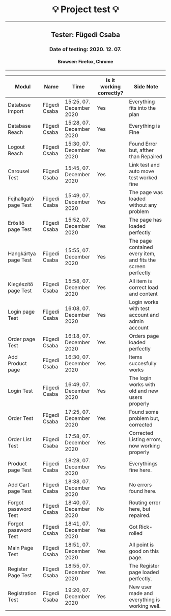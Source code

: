 <h1 align= "center">💡️ Project test 💡️</h1>
<hr>
<h2 align= "center"> Tester: Fügedi Csaba </h2>
<h3 align= "center"> Date of testing: 2020. 12. 07. </h3>
<h4 align= "center"> Browser: Firefox, Chrome  </h3>
<hr>

| Modul | Name | Time | Is it working correctly? | Side Note |
|-------|------|------|--------------------------|-----------|
| Database Import| Fügedi Csaba | 15:25, 07. December 2020 | Yes | Everything fits into the plan |
| Database Reach| Fügedi Csaba | 15:28, 07. December 2020 | Yes | Everything is Fine |
| Logout Reach | Fügedi Csaba | 15:30, 07. December 2020 | Yes | Found Error but, afther than Repaired |
| Carousel Test | Fügedi Csaba | 15:45, 07. December 2020 | Yes | Link test and auto move test worked fine |
| Fejhallgató page Test | Fügedi Csaba | 15:49, 07. December 2020 | Yes | The page was loaded without any problem |
| Erősítő page Test | Fügedi Csaba | 15:52, 07. December 2020 | Yes | The page has loaded perfectly |
| Hangkártya page Test | Fügedi Csaba | 15:55, 07. December 2020 | Yes | The page contained every item, and fits the screen perfectly |
| Kiegészítő page Test | Fügedi Csaba | 15:58, 07. December 2020 | Yes | All item is correct load and content |
| Login page Test | Fügedi Csaba | 16:08, 07. December 2020 | Yes | Login works with test account and admin account |
| Order page Test | Fügedi Csaba | 16:18, 07. December 2020 | Yes | Orders page loaded perfectly |
| Add Product page | Fügedi Csaba | 16:30, 07. December 2020 | Yes | Items succesfully works |
| Login Test | Fügedi Csaba | 16:49, 07. December 2020 | Yes | The login works with old and new users properly |
| Order Test | Fügedi Csaba | 17:25, 07. December 2020 | Yes | Found some problem but, corrected |
| Order List Test | Fügedi Csaba | 17:58, 07. December 2020 | Yes | Corrected Listing errors, now working properly |
| Product page Test | Fügedi Csaba | 18:28, 07. December 2020 | Yes | Everythings fine here. |
| Add Cart page Test | Fügedi Csaba | 18:38, 07. December 2020 | Yes | No errors found here. |
| Forgot password Test | Fügedi Csaba | 18:40, 07. December 2020 | No | Routing error here, but repaired.|
| Forgot password Test | Fügedi Csaba | 18:41, 07. December 2020 | Yes | Got Rick-rolled|
| Main Page Test | Fügedi Csaba | 18:51, 07. December 2020 | Yes | All point is good on this page. |
| Register Page Test | Fügedi Csaba | 18:55, 07. December 2020 | Yes | The Register page loaded perfectly. |
| Registration Test | Fügedi Csaba | 19:20, 07. December 2020 | Yes | New user made and everything is working well. |


